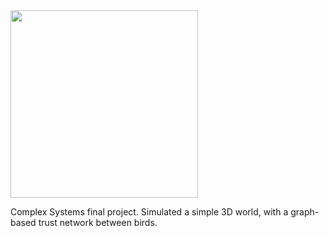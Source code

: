 <img src="https://github.com/flintwinters/Boids-in-Motion/new/master/flock.gif" height="300" />

Complex Systems final project.  Simulated a simple 3D world, with a graph-based trust network between birds.
